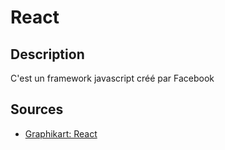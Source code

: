 # React

## Description

C'est un framework javascript créé par Facebook


## Sources 

* [Graphikart: React](https://link)
